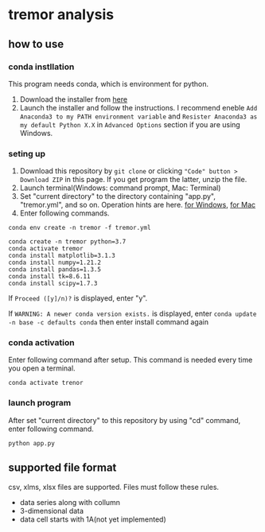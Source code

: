 # tremor analysis

## how to use

### conda instllation 
This program needs conda, which is environment for python.  

1. Download the installer from [here](https://www.anaconda.com/products/individual)
1. Launch the installer and follow the instructions. I recommend eneble `Add Anaconda3 to my PATH environment variable` and `Resister Anaconda3 as my default Python X.X` in `Advanced Options` section if you are using Windows.


### seting up
1. Download this repository by `git clone` or clicking `"Code" button > Download ZIP` in this page. If you get program the latter, unzip the file.
1. Launch terminal(Windows: command prompt, Mac: Terminal)
1. Set "current directory" to the directory containing "app.py", "tremor.yml", and so on. Operation hints are here. [for Windows](https://www.howtogeek.com/659411/how-to-change-directories-in-command-prompt-on-windows-10/), [for Mac](https://www.earthdatascience.org/courses/intro-to-earth-data-science/open-reproducible-science/bash/bash-commands-to-manage-directories-files/)
1. Enter following commands.
```
conda env create -n tremor -f tremor.yml
```

```
conda create -n tremor python=3.7
conda activate tremor
conda install matplotlib=3.1.3
conda install numpy=1.21.2
conda install pandas=1.3.5
conda install tk=8.6.11
conda install scipy=1.7.3 
```
If `Proceed ([y]/n)?` is displayed, enter "y".

If `WARNING: A newer conda version exists.` is displayed, enter `conda update -n base -c defaults conda` then enter install command again


### conda activation
Enter following command after setup. This command is needed every time you open a terminal.
```
conda activate trenor
```

### launch program
After set "current directory" to this repository by using "cd" command, enter following command.
```
python app.py
```

## supported file format
csv, xlms, xlsx files are supported. Files must follow these rules.
- data series along with collumn
- 3-dimensional data
- data cell starts with 1A(not yet implemented)